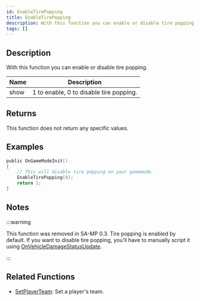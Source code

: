 ```yaml
---
id: EnableTirePopping
title: EnableTirePopping
description: With this function you can enable or disable tire popping.
tags: []
---
```


## Description

With this function you can enable or disable tire popping.

| Name | Description                             |
| ---- | --------------------------------------- |
| show | 1 to enable, 0 to disable tire popping. |

## Returns

This function does not return any specific values.

## Examples

```c
public OnGameModeInit()
{
    // This will disable tire popping on your gamemode.
    EnableTirePopping(0);
    return 1;
}
```

## Notes

:::warning

This function was removed in SA-MP 0.3. Tire popping is enabled by default. If you want to disable tire popping, you'll have to manually script it using [OnVehicleDamageStatusUpdate](OnVehicleDamageStatusUpdate).

:::

## Related Functions

- [SetPlayerTeam](SetPlayerTeam): Set a player's team.
